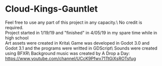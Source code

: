# Cloud-Kings-Gauntlet
Feel free to use any part of this project in any capacity.\ 
No credit is required.\
Project started in 1/19/19 and "finished" in 4/05/19 in my spare time while in high school\
Art assets were created in Krita\ 
Game was developed in Godot 3.0 and Godot 3.1 and the programs were writted in GDScript\ 
Sounds were created using BFXR\ 
Background music was created by A Drop a Day: https://www.youtube.com/channel/UCcK9Pfwv71TtGiXsROTsfug 

